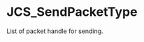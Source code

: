 <div id="content-header">
  <h1>JCS_SendPacketType</h1>
</div>

<p>
  List of packet handle for sending.
</p>
